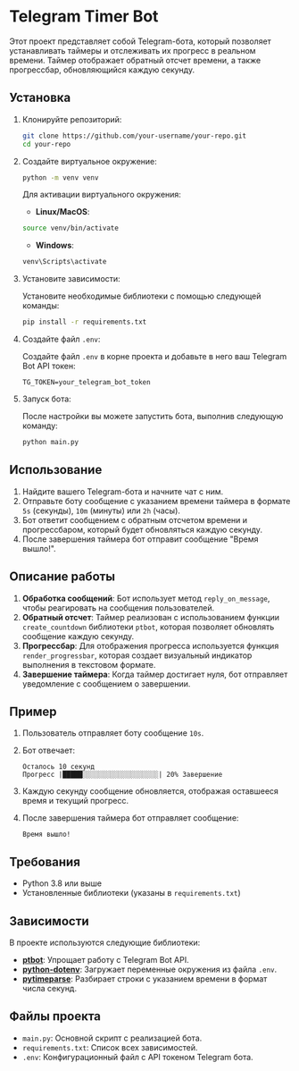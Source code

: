 # Telegram Timer Bot

Этот проект представляет собой Telegram-бота, который позволяет устанавливать таймеры и отслеживать их прогресс в реальном времени. Таймер отображает обратный отсчет времени, а также прогрессбар, обновляющийся каждую секунду.

## Установка

1. Клонируйте репозиторий:

    ```bash
    git clone https://github.com/your-username/your-repo.git
    cd your-repo
    ```

2. Создайте виртуальное окружение:

    ```bash
    python -m venv venv
    ```

    Для активации виртуального окружения:
    
    - **Linux/MacOS**:
    
    ```bash
    source venv/bin/activate
    ```
    
    - **Windows**:
    
    ```bash
    venv\Scripts\activate
    ```

3. Установите зависимости:

    Установите необходимые библиотеки с помощью следующей команды:

    ```bash
    pip install -r requirements.txt
    ```

4. Создайте файл `.env`:

    Создайте файл `.env` в корне проекта и добавьте в него ваш Telegram Bot API токен:

    ```env
    TG_TOKEN=your_telegram_bot_token
    ```

5. Запуск бота:

    После настройки вы можете запустить бота, выполнив следующую команду:

    ```bash
    python main.py
    ```

## Использование

1. Найдите вашего Telegram-бота и начните чат с ним.
2. Отправьте боту сообщение с указанием времени таймера в формате `5s` (секунды), `10m` (минуты) или `2h` (часы).
3. Бот ответит сообщением с обратным отсчетом времени и прогрессбаром, который будет обновляться каждую секунду.
4. После завершения таймера бот отправит сообщение "Время вышло!".

## Описание работы

1. **Обработка сообщений**: Бот использует метод `reply_on_message`, чтобы реагировать на сообщения пользователей.
2. **Обратный отсчет**: Таймер реализован с использованием функции `create_countdown` библиотеки `ptbot`, которая позволяет обновлять сообщение каждую секунду.
3. **Прогрессбар**: Для отображения прогресса используется функция `render_progressbar`, которая создает визуальный индикатор выполнения в текстовом формате.
4. **Завершение таймера**: Когда таймер достигает нуля, бот отправляет уведомление с сообщением о завершении.

## Пример

1. Пользователь отправляет боту сообщение `10s`.
2. Бот отвечает:

    ```
    Осталось 10 секунд
    Прогресс |█████░░░░░░░░░░░░░░░░░░░| 20% Завершение
    ```

3. Каждую секунду сообщение обновляется, отображая оставшееся время и текущий прогресс.
4. После завершения таймера бот отправляет сообщение: 

    ```
    Время вышло!
    ```

## Требования

- Python 3.8 или выше
- Установленные библиотеки (указаны в `requirements.txt`)

## Зависимости

В проекте используются следующие библиотеки:

- **[ptbot](https://pypi.org/project/ptbot/)**: Упрощает работу с Telegram Bot API.
- **[python-dotenv](https://pypi.org/project/python-dotenv/)**: Загружает переменные окружения из файла `.env`.
- **[pytimeparse](https://pypi.org/project/pytimeparse/)**: Разбирает строки с указанием времени в формат числа секунд.

## Файлы проекта

- `main.py`: Основной скрипт с реализацией бота.
- `requirements.txt`: Список всех зависимостей.
- `.env`: Конфигурационный файл с API токеном Telegram бота.

